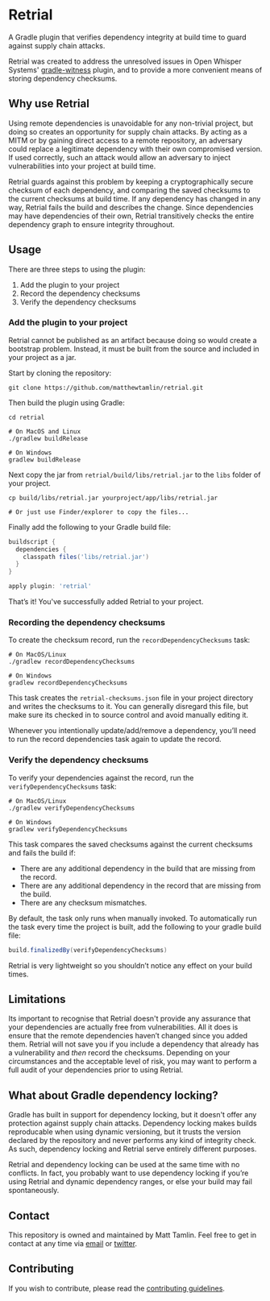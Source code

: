 # Retrial
A Gradle plugin that verifies dependency integrity at build time to guard against supply chain attacks.

Retrial was created to address the unresolved issues in Open Whisper Systems' [gradle-witness](https://github.com/signalapp/gradle-witness) plugin, and to provide a more convenient means of storing dependency checksums.

## Why use Retrial
Using remote dependencies is unavoidable for any non-trivial project, but doing so creates an opportunity for supply chain attacks. By acting as a MITM or by gaining direct access to a remote repository, an adversary could replace a legitimate dependency with their own compromised version. If used correctly, such an attack would allow an adversary to inject vulnerabilities into your project at build time.

Retrial guards against this problem by keeping a cryptographically secure checksum of each dependency, and comparing the saved checksums to the current checksums at build time. If any dependency has changed in any way, Retrial fails the build and describes the change. Since dependencies may have dependencies of their own, Retrial transitively checks the entire dependency graph to ensure integrity throughout.

## Usage
There are three steps to using the plugin:
1. Add the plugin to your project
2. Record the dependency checksums
3. Verify the dependency checksums

### Add the plugin to your project
Retrial cannot be published as an artifact because doing so would create a bootstrap problem. Instead, it must be built from the source and included in your project as a jar.

Start by cloning the repository:
```shell
git clone https://github.com/matthewtamlin/retrial.git
```

Then build the plugin using Gradle:
```shell
cd retrial

# On MacOS and Linux
./gradlew buildRelease

# On Windows
gradlew buildRelease
```

Next copy the jar from `retrial/build/libs/retrial.jar` to the `libs` folder of your project.
```shell
cp build/libs/retrial.jar yourproject/app/libs/retrial.jar

# Or just use Finder/explorer to copy the files...
```

Finally add the following to your Gradle build file:
```groovy
buildscript {
  dependencies {
    classpath files('libs/retrial.jar')
  }
}

apply plugin: 'retrial'

```

That’s it! You've successfully added Retrial to your project.

### Recording the dependency checksums
To create the checksum record, run the `recordDependencyChecksums` task:
```shell
# On MacOS/Linux
./gradlew recordDependencyChecksums

# On Windows
gradlew recordDependencyChecksums
```

This task creates the `retrial-checksums.json` file in your project directory and writes the checksums to it. You can generally disregard this file, but make sure its checked in to source control and avoid manually editing it.

Whenever you intentionally update/add/remove a dependency, you’ll need to run the record dependencies task again to update the record.

### Verify the dependency checksums
To verify your dependencies against the record, run the `verifyDependencyChecksums` task:
```shell
# On MacOS/Linux
./gradlew verifyDependencyChecksums

# On Windows
gradlew verifyDependencyChecksums
```

This task compares the saved checksums against the current checksums and fails the build if:
- There are any additional dependency in the build that are missing from the record.
- There are any additional dependency in the record that are missing from the build.
- There are any checksum mismatches.

By default, the task only runs when manually invoked. To automatically run the task every time the project is built, add the following to your gradle build file:
```groovy
build.finalizedBy(verifyDependencyChecksums)
```

Retrial is very lightweight so you shouldn’t notice any effect on your build times.

## Limitations
Its important to recognise that Retrial doesn't provide any assurance that your dependencies are actually free from vulnerabilities. All it does is ensure that the remote dependencies haven’t changed since you added them. Retrial will not save you if you include a dependency that already has a vulnerability and *then* record the checksums. Depending on your circumstances and the acceptable level of risk, you may want to perform a full audit of your dependencies prior to using Retrial.

## What about Gradle dependency locking?
Gradle has built in support for dependency locking, but it doesn't offer any protection against supply chain attacks. Dependency locking makes builds reproducable when using dynamic versioning, but it trusts the version declared by the repository and never performs any kind of integrity check. As such, dependency locking and Retrial serve entirely different purposes. 

Retrial and dependency locking can be used at the same time with no conflicts. In fact, you probably want to use dependency locking if you’re using Retrial and dynamic dependency ranges, or else your build may fail spontaneously.

## Contact
This repository is owned and maintained by Matt Tamlin. Feel free to get in contact at any time via [email](mailto:matthew.tamlin@icloud.com) or [twitter](https://twitter.com/tamlinmatthew).

## Contributing
If you wish to contribute, please read the [contributing guidelines](CONTRIBUTING.md).